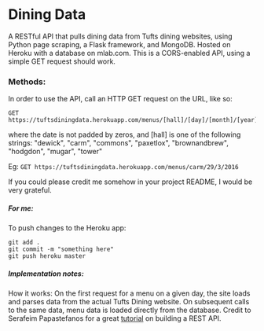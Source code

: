 # Dining Data
A RESTful API that pulls dining data from Tufts dining websites, using Python page scraping, a Flask framework, and MongoDB. Hosted on Heroku with a database on mlab.com. This is a CORS-enabled API, using a simple GET request should work.

### Methods:
In order to use the API, call an HTTP GET request on the URL, like so:
```
GET https://tuftsdiningdata.herokuapp.com/menus/[hall]/[day]/[month]/[year]
```
where the date is not padded by zeros, and [hall] is one of the following strings: "dewick", "carm", "commons", "paxetlox", "brownandbrew", "hodgdon", "mugar", "tower"

Eg: `GET https://tuftsdiningdata.herokuapp.com/menus/carm/29/3/2016`

If you could please credit me somehow in your project README, I would be very grateful.

##### For me:
To push changes to the Heroku app:
```
git add .
git commit -m "something here"
git push heroku master
```

##### Implementation notes:
How it works: On the first request for a menu on a given day, the site loads and parses data from the actual Tufts Dining website. On subsequent calls to the same data, menu data is loaded directly from the database.
Credit to Serafeim Papastefanos for a great [tutorial](http://spapas.github.io/2014/06/30/rest-flask-mongodb-heroku/) on building a REST API.
